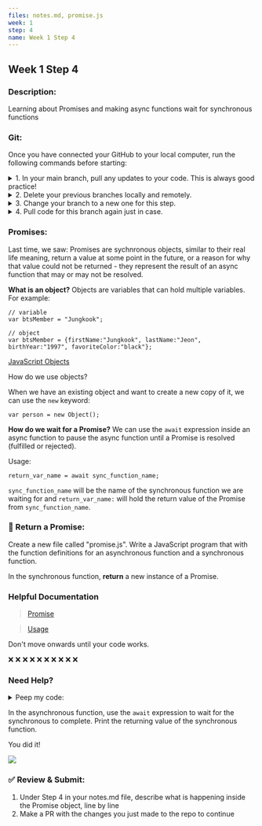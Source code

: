 ```yaml
---
files: notes.md, promise.js
week: 1
step: 4
name: Week 1 Step 4
---
```


## Week 1 Step 4

### Description:
Learning about Promises and making async functions wait for synchronous functions

### Git:

Once you have connected your GitHub to your local computer, run the following commands before starting:
<details><summary>1. In your main branch, pull any updates to your code. This is always good practice!</summary>
	
	git pull
</details>

<details><summary>2. Delete your previous branches locally and remotely.</summary>
	
	git branch -d [previousBranchName]
	git push origin --delete [previousBranchName]
</details>

<details><summary>3. Change your branch to a new one for this step.</summary>
	
	git checkout -b w1s2
</details>

<details><summary>4. Pull code for this branch again just in case.</summary>
	
	git pull
</details>

### Promises:

Last time, we saw: Promises are sychnronous objects, similar to their real life meaning, return a value at some point in the future, or a reason for why that value could not be returned - they represent the result of an async function that may or may not be resolved.

**What is an object?** Objects are variables that can hold multiple variables. For example:

```
// variable
var btsMember = "Jungkook";

// object
var btsMember = {firstName:"Jungkook", lastName:"Jeon", birthYear:"1997", favoriteColor:"black"};
```

[JavaScript Objects](https://www.w3schools.com/js/js_object_definition.asp)

How do we use objects?

When we have an existing object and want to create a new copy of it, we can use the `new` keyword:

```
var person = new Object();
```

**How do we wait for a Promise?** We can use the `await` expression inside an async function to pause the async function until a Promise is resolved (fulfilled or rejected).

Usage:

```
return_var_name = await sync_function_name;
```

`sync_function_name` will be the name of the synchronous function we are waiting for and `return_var_name:` will hold the return value of the Promise from `sync_function_name`.

### 💜 Return a Promise:

Create a new file called "promise.js". Write a JavaScript program that with the function definitions for an asynchronous function and a synchronous function.

In the synchronous function, **return** a new instance of a Promise.

### Helpful Documentation

> [Promise](https://developer.mozilla.org/en-US/docs/Web/JavaScript/Reference/Global_Objects/Promise)

> [Usage](https://developer.mozilla.org/en-US/docs/Web/JavaScript/Guide/Using_promises)

Don't move onwards until your code works.

❌ ❌ ❌ ❌ ❌ ❌ ❌ ❌ ❌ ❌ 

### Need Help?

<details><summary>Peep my code:</summary>

    function promise_function() {
        return new Promise(resolve => {
            setTimeout(() => {
            resolve('resolved');
            }, 2000);
        });
    }

    function waiting_function() {
        var return_val = await promise_function();
        console.log(return_val);
    }

    waiting_function();
</details>

In the asynchronous function, use the `await` expression to wait for the synchronous to complete. Print the returning value of the synchronous function.

You did it!

![](https://media.giphy.com/media/McOXfLCpYA6mAQkKDj/giphy-downsized.gif)

### ✅ Review & Submit:

1. Under Step 4 in your notes.md file, describe what is happening inside the Promise object, line by line
2. Make a PR with the changes you just made to the repo to continue